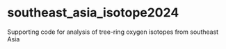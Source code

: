 # southeast_asia_isotope2024
 Supporting code for analysis of tree-ring oxygen isotopes from southeast Asia
